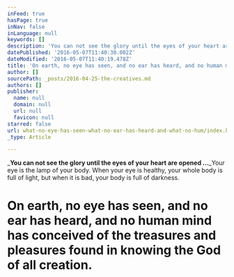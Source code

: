 ```yaml
---
inFeed: true
hasPage: true
inNav: false
inLanguage: null
keywords: []
description: 'You can not see the glory until the eyes of your heart are opened ...Your eye is the lamp of your body. When your eye is healthy, your whole body is full of light, but when it is bad, your body is full of darkness.'
datePublished: '2016-05-07T11:40:30.002Z'
dateModified: '2016-05-07T11:40:19.478Z'
title: 'On earth, no eye has seen, and no ear has heard, and no human mind has conceived of the treasures and pleasures found in knowing the God of all creation. '
author: []
sourcePath: _posts/2016-04-25-the-creatives.md
authors: []
publisher:
  name: null
  domain: null
  url: null
  favicon: null
starred: false
url: what-no-eye-has-seen-what-no-ear-has-heard-and-what-no-hum/index.html
_type: Article

---
```

_**You can not see the glory until the eyes of your heart are opened ...**_Your eye is the lamp of your body. When your eye is healthy, your whole body is full of light, but when it is bad, your body is full of darkness.

# On earth, no eye has seen, and no ear has heard, and no human mind has conceived of the treasures and pleasures found in knowing the God of all creation.